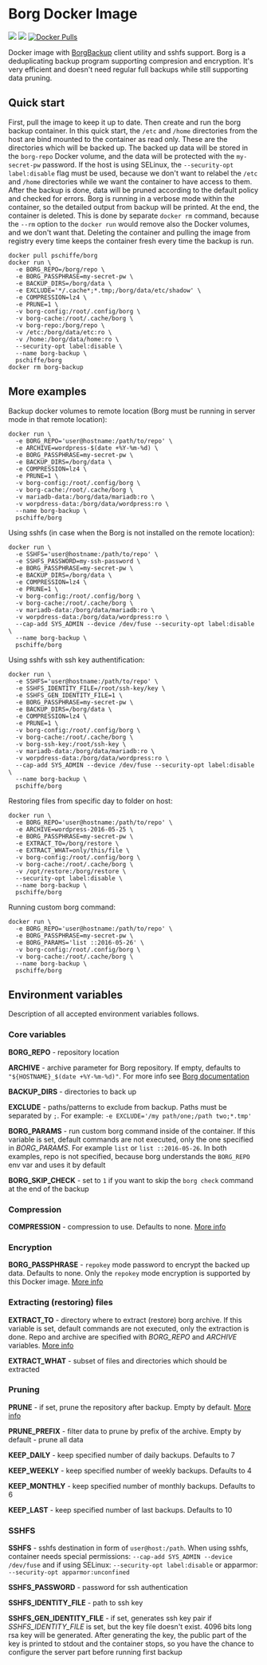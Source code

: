 # Borg Docker Image

[![](https://images.microbadger.com/badges/version/pschiffe/borg.svg)](https://microbadger.com/images/pschiffe/borg "Get your own version badge on microbadger.com") [![](https://images.microbadger.com/badges/image/pschiffe/borg.svg)](https://microbadger.com/images/pschiffe/borg "Get your own image badge on microbadger.com") [![Docker Pulls](https://img.shields.io/docker/pulls/pschiffe/borg.svg)](https://hub.docker.com/r/pschiffe/borg/)

Docker image with [BorgBackup](https://borgbackup.readthedocs.io/en/stable/) client utility and sshfs support. Borg is a deduplicating backup program supporting compresion and encryption. It's very efficient and doesn't need regular full backups while still supporting data pruning.

## Quick start

First, pull the image to keep it up to date. Then create and run the borg backup container. In this quick start, the `/etc` and `/home` directories from the host are bind mounted to the container as read only. These are the directories which will be backed up. The backed up data will be stored in the `borg-repo` Docker volume, and the data will be protected with the `my-secret-pw` password. If the host is using SELinux, the `--security-opt label:disable` flag must be used, because we don't want to relabel the `/etc` and `/home` directories while we want the container to have access to them. After the backup is done, data will be pruned according to the default policy and checked for errors. Borg is running in a verbose mode within the container, so the detailed output from backup will be printed. At the end, the container is deleted. This is done by separate `docker rm` command, because the `--rm` option to the `docker run` would remove also the Docker volumes, and we don't want that. Deleting the container and pulling the image from registry every time keeps the container fresh every time the backup is run.
```
docker pull pschiffe/borg
docker run \
  -e BORG_REPO=/borg/repo \
  -e BORG_PASSPHRASE=my-secret-pw \
  -e BACKUP_DIRS=/borg/data \
  -e EXCLUDE='*/.cache*;*.tmp;/borg/data/etc/shadow' \
  -e COMPRESSION=lz4 \
  -e PRUNE=1 \
  -v borg-config:/root/.config/borg \
  -v borg-cache:/root/.cache/borg \
  -v borg-repo:/borg/repo \
  -v /etc:/borg/data/etc:ro \
  -v /home:/borg/data/home:ro \
  --security-opt label:disable \
  --name borg-backup \
  pschiffe/borg
docker rm borg-backup
```

## More examples

Backup docker volumes to remote location (Borg must be running in server mode in that remote location):
```
docker run \
  -e BORG_REPO='user@hostname:/path/to/repo' \
  -e ARCHIVE=wordpress-$(date +%Y-%m-%d) \
  -e BORG_PASSPHRASE=my-secret-pw \
  -e BACKUP_DIRS=/borg/data \
  -e COMPRESSION=lz4 \
  -e PRUNE=1 \
  -v borg-config:/root/.config/borg \
  -v borg-cache:/root/.cache/borg \
  -v mariadb-data:/borg/data/mariadb:ro \
  -v worpdress-data:/borg/data/wordpress:ro \
  --name borg-backup \
  pschiffe/borg
```

Using sshfs (in case when the Borg is not installed on the remote location):
```
docker run \
  -e SSHFS='user@hostname:/path/to/repo' \
  -e SSHFS_PASSWORD=my-ssh-password \
  -e BORG_PASSPHRASE=my-secret-pw \
  -e BACKUP_DIRS=/borg/data \
  -e COMPRESSION=lz4 \
  -e PRUNE=1 \
  -v borg-config:/root/.config/borg \
  -v borg-cache:/root/.cache/borg \
  -v mariadb-data:/borg/data/mariadb:ro \
  -v worpdress-data:/borg/data/wordpress:ro \
  --cap-add SYS_ADMIN --device /dev/fuse --security-opt label:disable \
  --name borg-backup \
  pschiffe/borg
```

Using sshfs with ssh key authentification:
```
docker run \
  -e SSHFS='user@hostname:/path/to/repo' \
  -e SSHFS_IDENTITY_FILE=/root/ssh-key/key \
  -e SSHFS_GEN_IDENTITY_FILE=1 \
  -e BORG_PASSPHRASE=my-secret-pw \
  -e BACKUP_DIRS=/borg/data \
  -e COMPRESSION=lz4 \
  -e PRUNE=1 \
  -v borg-config:/root/.config/borg \
  -v borg-cache:/root/.cache/borg \
  -v borg-ssh-key:/root/ssh-key \
  -v mariadb-data:/borg/data/mariadb:ro \
  -v worpdress-data:/borg/data/wordpress:ro \
  --cap-add SYS_ADMIN --device /dev/fuse --security-opt label:disable \
  --name borg-backup \
  pschiffe/borg
```

Restoring files from specific day to folder on host:
```
docker run \
  -e BORG_REPO='user@hostname:/path/to/repo' \
  -e ARCHIVE=wordpress-2016-05-25 \
  -e BORG_PASSPHRASE=my-secret-pw \
  -e EXTRACT_TO=/borg/restore \
  -e EXTRACT_WHAT=only/this/file \
  -v borg-config:/root/.config/borg \
  -v borg-cache:/root/.cache/borg \
  -v /opt/restore:/borg/restore \
  --security-opt label:disable \
  --name borg-backup \
  pschiffe/borg
```

Running custom borg command:
```
docker run \
  -e BORG_REPO='user@hostname:/path/to/repo' \
  -e BORG_PASSPHRASE=my-secret-pw \
  -e BORG_PARAMS='list ::2016-05-26' \
  -v borg-config:/root/.config/borg \
  -v borg-cache:/root/.cache/borg \
  --name borg-backup \
  pschiffe/borg
```

## Environment variables

Description of all accepted environment variables follows.

### Core variables

**BORG_REPO** - repository location

**ARCHIVE** - archive parameter for Borg repository. If empty, defaults to `"${HOSTNAME}_$(date +%Y-%m-%d)"`. For more info see [Borg documentation](https://borgbackup.readthedocs.io/en/stable/usage.html)

**BACKUP_DIRS** - directories to back up

**EXCLUDE** - paths/patterns to exclude from backup. Paths must be separated by `;`. For example: `-e EXCLUDE='/my path/one;/path two;*.tmp'`

**BORG_PARAMS** - run custom borg command inside of the container. If this variable is set, default commands are not executed, only the one specified in *BORG_PARAMS*. For example `list` or `list ::2016-05-26`. In both examples, repo is not specified, because borg understands the `BORG_REPO` env var and uses it by default

**BORG_SKIP_CHECK** - set to `1` if you want to skip the `borg check` command at the end of the backup

### Compression

**COMPRESSION** - compression to use. Defaults to none. [More info](https://borgbackup.readthedocs.io/en/stable/usage.html#borg-create)

### Encryption

**BORG_PASSPHRASE** - `repokey` mode password to encrypt the backed up data. Defaults to none. Only the `repokey` mode encryption is supported by this Docker image. [More info](https://borgbackup.readthedocs.io/en/stable/usage.html#borg-init)

### Extracting (restoring) files

**EXTRACT_TO** - directory where to extract (restore) borg archive. If this variable is set, default commands are not executed, only the extraction is done. Repo and archive are specified with *BORG_REPO* and *ARCHIVE* variables. [More info](https://borgbackup.readthedocs.io/en/stable/usage.html#borg-extract)

**EXTRACT_WHAT** - subset of files and directories which should be extracted

### Pruning

**PRUNE** - if set, prune the repository after backup. Empty by default. [More info](https://borgbackup.readthedocs.io/en/stable/usage.html#borg-prune)

**PRUNE_PREFIX** - filter data to prune by prefix of the archive. Empty by default - prune all data

**KEEP_DAILY** - keep specified number of daily backups. Defaults to 7

**KEEP_WEEKLY** - keep specified number of weekly backups. Defaults to 4

**KEEP_MONTHLY** - keep specified number of monthly backups. Defaults to 6

**KEEP_LAST** - keep specified number of last backups. Defaults to 10

### SSHFS

**SSHFS** - sshfs destination in form of `user@host:/path`. When using sshfs, container needs special permissions: `--cap-add SYS_ADMIN --device /dev/fuse` and if using SELinux: `--security-opt label:disable` or apparmor: `--security-opt apparmor:unconfined`

**SSHFS_PASSWORD** - password for ssh authentication

**SSHFS_IDENTITY_FILE** - path to ssh key

**SSHFS_GEN_IDENTITY_FILE** - if set, generates ssh key pair if *SSHFS_IDENTITY_FILE* is set, but the key file doesn't exist. 4096 bits long rsa key will be generated. After generating the key, the public part of the key is printed to stdout and the container stops, so you have the chance to configure the server part before running first backup
